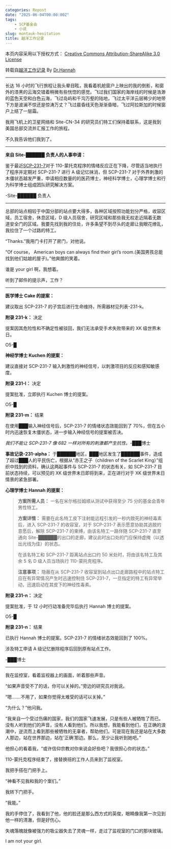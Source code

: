 ```yaml
---
categories: Repost
date: "2025-06-04T00:00:00Z"
tags:
    - SCP基金会
    - 小说
slug: montauk-hesitation
title: 越洋工作记录
---
```


本页内容采用以下授权方式： [Creative Commons Attribution-ShareAlike 3.0 License](http://creativecommons.org/licenses/by-sa/3.0/)

转载自[越洋工作记录](https://scp-wiki-cn.wikidot.com/montauk-hesitation) By [Dr.Hannah](http://www.wikidot.com/user:info/hannah-ai)

---

长达 16 小时的飞行旅程让我头晕目眩，我看着机舱窗户上映出的我的倒影，和窗外的漆黑的云海交错着稍微有些恍惚的感觉。飞过我们国家的海岸线的时候是浩渺的蓝色天空和白色云海，飞过岛屿和千沟万壑的陆地，飞过太平洋云层稀少的地带下方是波澜不惊还是惊涛万丈？飞过晨昏线天色渐渐昏暗，飞过阿拉斯加的时候窗户上结了一层霜。

我用飞机上的卫星网络和 Site-CN-34 的研究员们特工们保持着联系，这是我到美国总部交流并汇报工作的旅程。

不久我告诉他们我到了。

---

**来自 Site-██████ 负责人的人事申请：**

鉴于最近[SCP-231-7](https://scp-wiki-cn.wikidot.com/scp-231)对于 110-蒙托克程序的情绪反应正在下降，尽管适当地执行了程序并定期对 SCP-231-7 进行 A 级记忆抹消，但 SCP-231-7 对于外界刺激的木僵状态越发严重，申请相应数量的的医药博士，神经科学博士，心理学博士和行为科学博士组成团队研究解决方案。

\-Site-██████ 负责人

---

总部的站点相较于中国分部的站点要大得多，各种区域按照功能划分严格，收容区域，员工宿舍，休息区域，D 级人员宿舍，研究区域和那些我无权走近隔着无数道安全门的区域。我要先找到我的住处，许多条望不到尽头的走廊让我眼花缭乱，我拉住了一个过路的特工。

“Thanks.”我用门卡打开了房门，对他说。

“Of course， American boys can always find their girl’s room.(美国男孩总能找到他们姑娘的屋子)。”他爽朗的笑着。

谁是 your girl 啊，我想着。

听到了邮件的提示声，工作？

---

**医学博士 Cake 的提案：**

建议取出 SCP-231-7 的子宫后进行生命维持，所需器材见列表-231-k。

**附录 231-k：** 决定

提案因其危险性和不确定性被驳回，我们无法承受手术失败带来的 XK 级世界末日。

O5-█

**神经学博士 Kuchen 的提案：**

建议直接对 SCP-231-7 输入刺激性的神经信号，以刺激项目的反应和感知敏感度。

**附录 231-l：** 决定

提案批准，立即执行 Kuchen 博士的提案。

O5-█

**附录 231-m：** 结果

在使用███输入神经信号后，SCP-231-7 的情绪状态效能回到了 70%，但在五小时内迅速恢复木僵状态，进一步输入神经信号的提案被否决。

_我们不能让 SCP-231-7 像 682 一样对所有的刺激都产生抗性。_\-███博士

**事故记录-231-alpha：** 于██████地区，███地区发生了██████事件，造成了超过███人的平民伤亡，根据从“赤王之子（children of the Scarlet King）”组织中找到的资料，确认这两起事件与 SCP-231-7 的状态有关，如 SCP-231-7 目前状态持续，可以预见的 XK 级世界末日即将到来，正在进行对于 XK 级世界末日情景的紧急部署。

**心理学博士 Hannah 的提案：**

> **方案所需人员：** 一名在米尔格拉姆顺从测试中获得至少 75 分的基金会青年男性特工。
>
> **方案详情：** 需要在此名特工皮下注射能远程引发的一秒内致死的神经毒素后，进入 SCP-231-7 的收容室，对于 SCP-231-7 表示愿意协助其逃脱的意愿后，解除 SCP-231-7 的束缚，由该名特工一路伴随 SCP-231-7 直至通向 Site-██████的出口的走廊，建议此时出口处的门应保持虚掩（以透出光线为佳）的状态。
>
> 在该名特工和 SCP-231-7 距离站点出口约 50 米处时，将由该名特工及其余 5 名 D 级人员当场执行 110-蒙托克程序。
>
> **注意事项：** 隐蔽在从 SCP-231-7 收容室到站点出口走廊路程中的站点特工应在有异常情况产生时迅速控制住 SCP-231-7，一旦指定的特工有异常举动，迅速启动在其皮下的神经性毒素。

**附录 231-n：** 决定

提案批准，于 12 小时行动准备完毕后执行 Hannah 博士的提案。

O5-█

**附录 231-n：** 结果

已执行 Hannah 博士的提案。SCP-231-7 的情绪状态效能回到了 100%。

涉及特工申请 A 级记忆删除程序后回到原有站点工作。

\-███博士

---

我在监控室，看着监视器上的画面，听着那些声音。

“如果声音受不了的话，你可以关掉的。”旁边的研究员对我说。

“嗯…….不用了，如果你觉得太难受的话可以关掉。”

“为什么？”他问我。

“我来自一个受过伤痛的国家，我们的国家飞速发展，只是有些人被牺牲了而已。没有人听到他们的声音，没有人看到他们。所以我想，我能看到他们，在正确的浪潮中，逆流而上看到那些被牺牲的无辜者，帮助他们。可是现在我还是站在大多数人那边，站在世界那边，站在’正确’那边。那么，至少让我听到她吧。”

他担心的看着我，“或许信仰宗教对你来说会好些吧？我很担心你的状态。”

110-蒙托克程序结束了，接替换班的工作人员来到了监视室。

我把手搭在门把手上。

“神看不见我和我的个案们。”

我转下门把手。

“我能。”

我的手停住了，我看到了他，他的脸还是那么西方式的英俊，眼睛像我第一次见到他一样的清澈，但是好伤心。

失魂落魄就像被强力的吸尘器失去了灵魂一样，走过了监视室的门口的那块玻璃。

I am not your girl.
